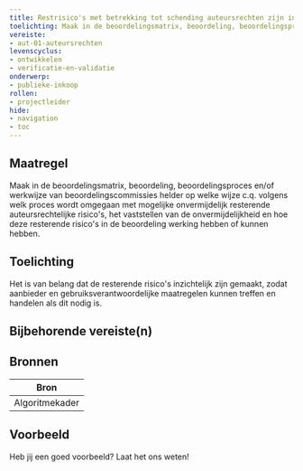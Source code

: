 ```yaml
---
title: Restrisico's met betrekking tot schending auteursrechten zijn inzichtelijk gemaakt
toelichting: Maak in de beoordelingsmatrix, beoordeling, beoordelingsproces en/of werkwijze van beoordelingscommissies helder op welke wijze c.q. volgens welk proces wordt omgegaan met mogelijke onvermijdelijk resterende auteursrechtelijke risico's, het vaststellen van de onvermijdelijkheid en hoe deze resterende risico's in de beoordeling werking hebben of kunnen hebben.
vereiste:
- aut-01-auteursrechten
levenscyclus:
- ontwikkelen
- verificatie-en-validatie
onderwerp:
- publieke-inkoop
rollen:
- projectleider
hide:
- navigation
- toc
---
```


<!-- tags -->
## Maatregel

Maak in de beoordelingsmatrix, beoordeling, beoordelingsproces en/of werkwijze van beoordelingscommissies helder op welke wijze c.q.
volgens welk proces wordt omgegaan met mogelijke onvermijdelijk resterende auteursrechtelijke risico's, het vaststellen van de onvermijdelijkheid en hoe deze resterende risico's in de beoordeling werking hebben of kunnen hebben.

## Toelichting

Het is van belang dat de resterende risico's inzichtelijk zijn gemaakt, zodat aanbieder en gebruiksverantwoordelijke maatregelen kunnen treffen en handelen als dit nodig is.
 

## Bijbehorende vereiste(n)

<!-- list_vereisten_on_maatregelen_page -->

## Bronnen

| Bron                        |
|-----------------------------|
|Algoritmekader|

## Voorbeeld

Heb jij een goed voorbeeld? Laat het ons weten!

